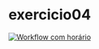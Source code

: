 # exercicio04

[![Workflow com horário](https://github.com/felipe-fatec/exercicio04/actions/workflows/cron.yml/badge.svg?branch=main&event=workflow_dispatch)](https://github.com/felipe-fatec/exercicio04/actions/workflows/cron.yml)
